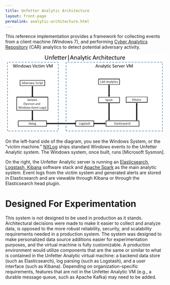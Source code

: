 ```yaml
---
title: Unfetter Analytic Architecture
layout: front-page
permalink: analytic-architecture.html
---
```


This reference implementation provides a framework for collecting events from a client machine (Windows 7), and performing [Cyber Analytics Repository](https://car.mitre.org) (CAR) analytics to detect potential adversary activity.

<img class="responsive-img" src="images/unfetter-architecture-diagram.png">

On the left-hand side of the diagram, you see the Windows System, or the "victim machine." [NXLog](https://www.nxlog.co) ships standard Windows events to the Unfetter Analytic system. The Windows system, once built, runs [Microsoft Sysmon].

On the right, the Unfetter Analytic server is running an [Elasticsearch, Logstash, Kibana](https://www.elastic.co/) software stack and [Apache Spark](href="http://spark.apache.org/) as the main analytic system. Event logs from the victim system and generated alerts are stored in Elasticsearch and are viewable through Kibana or through the Elasticsearch head plugin.


# Designed For Experimentation
This system is not designed to be used in production as it stands. Architectural decisions were made to make it easier to collect and analyze data, is opposed to the more robust reliability, security, and scalability requirements needed in a production system. The system was designed to make personalized data source additions easier for experimentation purposes, and the virtual machine is fully customizable. A production environment would utilize components that are the same or similar to what is contained in the Unfetter Analytic virtual machine: a backend data store (such as Elasticsearch), log parsing (such as Logstash), and a user interface (such as Kibana). Depending on organization-specific requirements, features that are not in the Unfetter Analytic VM (e.g., a durable message queue, such as Apache Kafka) may need to be added.
